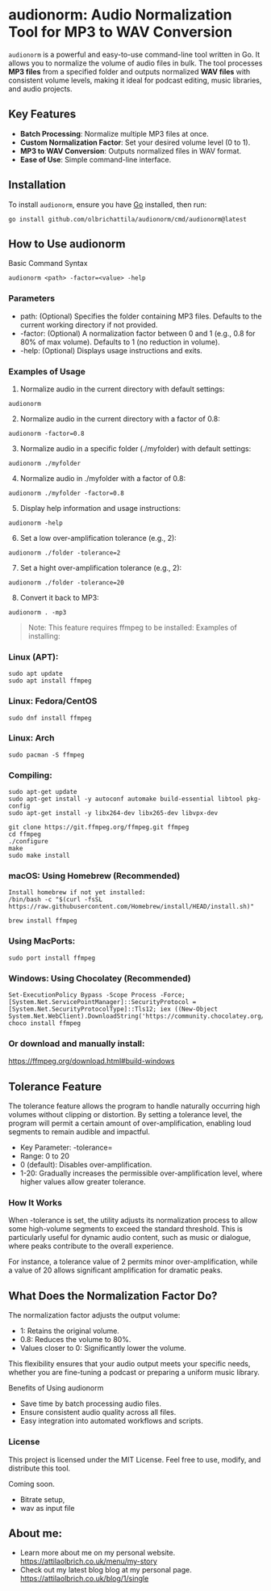 # audionorm: Audio Normalization Tool for MP3 to WAV Conversion

`audionorm` is a powerful and easy-to-use command-line tool written in Go. It allows you to normalize the volume of audio files in bulk. The tool processes **MP3 files** from a specified folder and outputs normalized **WAV files** with consistent volume levels, making it ideal for podcast editing, music libraries, and audio projects.

## Key Features

- **Batch Processing**: Normalize multiple MP3 files at once.
- **Custom Normalization Factor**: Set your desired volume level (0 to 1).
- **MP3 to WAV Conversion**: Outputs normalized files in WAV format.
- **Ease of Use**: Simple command-line interface.

## Installation

To install `audionorm`, ensure you have [Go](https://golang.org/) installed, then run:

```
go install github.com/olbrichattila/audionorm/cmd/audionorm@latest
```

## How to Use audionorm
Basic Command Syntax
```
audionorm <path> -factor=<value> -help
```
### Parameters
- path: (Optional) Specifies the folder containing MP3 files. Defaults to the current working directory if not provided.
- -factor: (Optional) A normalization factor between 0 and 1 (e.g., 0.8 for 80% of max volume). Defaults to 1 (no reduction in volume).
- -help: (Optional) Displays usage instructions and exits.

### Examples of Usage
1. Normalize audio in the current directory with default settings:

```
audionorm
```
2. Normalize audio in the current directory with a factor of 0.8:

```
audionorm -factor=0.8
```
3. Normalize audio in a specific folder (./myfolder) with default settings:

```
audionorm ./myfolder
```
4. Normalize audio in ./myfolder with a factor of 0.8:

```
audionorm ./myfolder -factor=0.8
```
5. Display help information and usage instructions:
```
audionorm -help
```

6. Set a low over-amplification tolerance (e.g., 2):
```
audionorm ./folder -tolerance=2
```

7. Set a hight over-amplification tolerance (e.g., 2):
```
audionorm ./folder -tolerance=20
```

8. Convert it back to MP3:
```
audionorm . -mp3
```

> Note: This feature requires ffmpeg to be installed:
Examples of installing:

### Linux (APT):
```
sudo apt update
sudo apt install ffmpeg
```

### Linux: Fedora/CentOS
```
sudo dnf install ffmpeg
```

### Linux: Arch
```
sudo pacman -S ffmpeg
```

### Compiling:
```
sudo apt-get update
sudo apt-get install -y autoconf automake build-essential libtool pkg-config
sudo apt-get install -y libx264-dev libx265-dev libvpx-dev
```

```
git clone https://git.ffmpeg.org/ffmpeg.git ffmpeg
cd ffmpeg
./configure
make
sudo make install
```

### macOS: Using Homebrew (Recommended)
```
Install homebrew if not yet installed:
/bin/bash -c "$(curl -fsSL https://raw.githubusercontent.com/Homebrew/install/HEAD/install.sh)"
```

```
brew install ffmpeg
```

### Using MacPorts:
```
sudo port install ffmpeg
```

### Windows: Using Chocolatey (Recommended)
```
Set-ExecutionPolicy Bypass -Scope Process -Force; [System.Net.ServicePointManager]::SecurityProtocol = [System.Net.SecurityProtocolType]::Tls12; iex ((New-Object System.Net.WebClient).DownloadString('https://community.chocolatey.org/install.ps1'))
choco install ffmpeg
```

### Or download and manually install: 
https://ffmpeg.org/download.html#build-windows

## Tolerance Feature
The tolerance feature allows the program to handle naturally occurring high volumes without clipping or distortion. By setting a tolerance level, the program will permit a certain amount of over-amplification, enabling loud segments to remain audible and impactful.

- Key Parameter: -tolerance=<value>
- Range: 0 to 20
- 0 (default): Disables over-amplification.
- 1-20: Gradually increases the permissible over-amplification level, where higher values allow greater tolerance.

### How It Works
When -tolerance is set, the utility adjusts its normalization process to allow some high-volume segments to exceed the standard threshold. This is particularly useful for dynamic audio content, such as music or dialogue, where peaks contribute to the overall experience.

For instance, a tolerance value of 2 permits minor over-amplification, while a value of 20 allows significant amplification for dramatic peaks.

## What Does the Normalization Factor Do?
The normalization factor adjusts the output volume:

- 1: Retains the original volume.
- 0.8: Reduces the volume to 80%.
- Values closer to 0: Significantly lower the volume.

This flexibility ensures that your audio output meets your specific needs, whether you are fine-tuning a podcast or preparing a uniform music library.

Benefits of Using audionorm
- Save time by batch processing audio files.
- Ensure consistent audio quality across all files.
- Easy integration into automated workflows and scripts.

### License
This project is licensed under the MIT License. Feel free to use, modify, and distribute this tool.

Coming soon.
- Bitrate setup,
- wav as input file

## About me:
- Learn more about me on my personal website. https://attilaolbrich.co.uk/menu/my-story
- Check out my latest blog blog at my personal page. https://attilaolbrich.co.uk/blog/1/single
